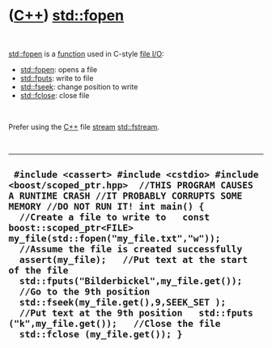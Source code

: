 
 

 

 

 

 

([C++](Cpp.md)) [std::fopen](CppStdFopen.md)
===========================================

 

[std::fopen](CppStdFopen.md) is a [function](CppFunction.md) used in
C-style [file I/O](CppFileIo.md):

-   [std::fopen](CppStdFopen.md): opens a file
-   [std::fputs](CppStdFputs.md): write to file
-   [std::fseek](CppStdFseek.md): change position to write
-   [std::fclose](CppFclose.md): close file

 

Prefer using the [C++](Cpp.md) file [stream](CppStream.md)
[std::fstream](CppStdFstream.md).

 

  -----------------------------------------------------------------------------------------------------------------------------------------------------------------------------------------------------------------------------------------------------------------------------------------------------------------------------------------------------------------------------------------------------------------------------------------------------------------------------------------------------------------------------------------------------------------------------------------------------------------------------------
  ` #include <cassert> #include <cstdio> #include <boost/scoped_ptr.hpp>  //THIS PROGRAM CAUSES A RUNTIME CRASH //IT PROBABLY CORRUPTS SOME MEMORY //DO NOT RUN IT! int main() {   //Create a file to write to   const boost::scoped_ptr<FILE> my_file(std::fopen("my_file.txt","w"));   //Assume the file is created successfully   assert(my_file);   //Put text at the start of the file   std::fputs("Bilderbickel",my_file.get());   //Go to the 9th position   std::fseek(my_file.get(),9,SEEK_SET );   //Put text at the 9th position   std::fputs ("k",my_file.get());   //Close the file   std::fclose (my_file.get()); }`
  -----------------------------------------------------------------------------------------------------------------------------------------------------------------------------------------------------------------------------------------------------------------------------------------------------------------------------------------------------------------------------------------------------------------------------------------------------------------------------------------------------------------------------------------------------------------------------------------------------------------------------------

 

 

 

 

 

 

